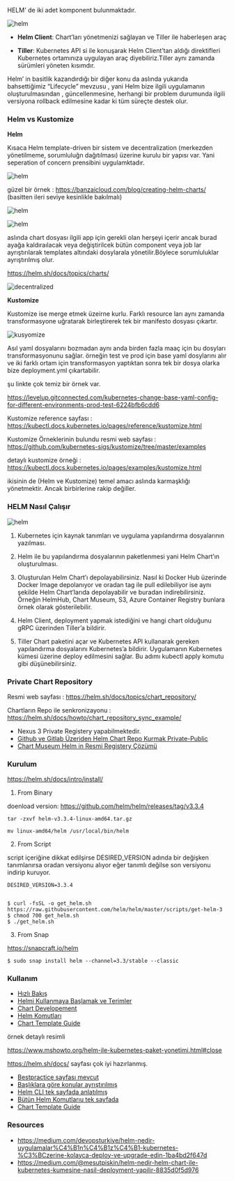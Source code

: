 
HELM' de iki adet komponent bulunmaktadır.


![helm](files/helm.png)

- **Helm Client**: Chart’ları yönetmenizi sağlayan ve Tiller ile haberleşen araç

- **Tiller**: Kubernetes API si ile konuşarak Helm Client’tan aldığı direktifleri Kubernetes ortamınıza uygulayan araç diyebiliriz.Tiller aynı zamanda sürümleri yöneten kısımdır.

Helm’ in basitlik kazandırdığı bir diğer konu da aslında yukarıda bahsettiğimiz “Lifecycle” mevzusu , yani Helm bize ilgili uygulamanın oluşturulmasından , güncellenmesine, herhangi bir problem durumunda ilgili versiyona rollback edilmesine kadar ki tüm süreçte destek olur.

### Helm vs Kustomize


__Helm__

Kısaca Helm template-driven bir sistem ve decentralization (merkezden yönetilmeme, sorumluluğn dağıtılması) üzerine kurulu bir yapısı var. Yani seperation of concern prensibini uygulamktadır.


![helm](files/helm.jpg)

güzel bir örnek : https://banzaicloud.com/blog/creating-helm-charts/ (basitten ileri seviye kesinlikle bakılmalı)

![helm](files/blank-diagram.png)

![helm](files/blank-diagram2.png)

aslında chart dosyası ilgili app için gerekli olan herşeyi içerir ancak burad ayağa kaldıraılacak veya değiştirilcek bütün component veya job lar ayrıştırılarak templates altındaki dosylarala yönetilir.Böylece sorumluluklar ayrıştırılmış olur.


https://helm.sh/docs/topics/charts/

![decentralized](files/decentralized.jpg)

__Kustomize__

Kustomize ise merge etmek üzeirne kurlu. Farklı resource ları aynı zamanda transformasyone uğratarak birleştirerek tek bir manifesto dosyası çıkartır. 

![kusyomize](files/kustomize.png)

Asıl yaml dosyalarını bozmadan aynı anda birden fazla maaç için bu dosyları transformasyonunu sağlar. örneğin test ve prod için base yaml dosylarını alır ve iki farklı ortam için transformasyon yaptıktan sonra tek bir dosya olarka bize deployment.yml çıkartabilir.

şu linkte çok temiz bir örnek var.

https://levelup.gitconnected.com/kubernetes-change-base-yaml-config-for-different-environments-prod-test-6224bfb6cdd6


Kustomize reference sayfası : https://kubectl.docs.kubernetes.io/pages/reference/kustomize.html

Kustomize Örneklerinin bulundu resmi web sayfası : https://github.com/kubernetes-sigs/kustomize/tree/master/examples

detaylı kustomize örneği : https://kubectl.docs.kubernetes.io/pages/examples/kustomize.html

ikisinin de (Helm ve Kustomize) temel amacı aslında karmaşklığı yönetmektir. Ancak birbirlerine rakip değiller.



### HELM Nasıl Çalışır

![helm](files/helm2.png)


1. Kubernetes için kaynak tanımları ve uygulama yapılandırma dosyalarının yazılması.

2. Helm ile bu yapılandırma dosyalarının paketlenmesi yani Helm Chart’ın oluşturulması.

3. Oluşturulan Helm Chart’ı depolayabilirsiniz. Nasıl ki Docker Hub üzerinde Docker Image depolanıyor ve oradan tag ile pull edilebiliyor ise aynı şekilde Helm Chart’larıda depolayabilir ve buradan indirebilirsiniz. Örneğin HelmHub, Chart Museum, S3, Azure Container Registry bunlara örnek olarak gösterilebilir.

4. Helm Client, deployment yapmak istediğini ve hangi chart olduğunu gRPC üzerinden Tiller’a bildirir.

5. Tiller Chart paketini açar ve Kubernetes API kullanarak gereken yapılandırma dosyalarını Kubernetes’a bildirir. Uygulamanın Kubernetes kümesi üzerine deploy edilmesini sağlar. Bu adımı kubectl apply komutu gibi düşünebilirsiniz.



### Private Chart Repository

Resmi web sayfası : https://helm.sh/docs/topics/chart_repository/


Chartların Repo ile senkronizayonu : https://helm.sh/docs/howto/chart_repository_sync_example/ 



- Nexus 3 Private Registery yapabilmektedir.
- [Github ve Gitlab Üzeriden Helm Chart Repo Kurmak Private-Public](https://www.goodwith.tech/blog/hosting-helm-chart-private-repository-in-github-and-gitlab)
- [Chart Museum Helm in Resmi Registery Çözümü](https://github.com/helm/chartmuseum)





### Kurulum

https://helm.sh/docs/intro/install/


1. From Binary

doenload version: https://github.com/helm/helm/releases/tag/v3.3.4

```
tar -zxvf helm-v3.3.4-linux-amd64.tar.gz

mv linux-amd64/helm /usr/local/bin/helm
```

2. From Script

script içeriğine dikkat edilşirse DESIRED_VERSION adında bir değişken tanımlanırsa oradan versiyonu alıyor eğer tanımlı değilse son versiyonu indirip kuruyor.


```
DESIRED_VERSION=3.3.4


$ curl -fsSL -o get_helm.sh https://raw.githubusercontent.com/helm/helm/master/scripts/get-helm-3
$ chmod 700 get_helm.sh
$ ./get_helm.sh
```

3. From Snap

https://snapcraft.io/helm

```
$ sudo snap install helm --channel=3.3/stable --classic
```


### Kullanım




- [Hızlı Bakış](1_Quickstart.md)
- [Helmi Kullanmaya Başlamak ve Terimler](2_UsingHelm.md)
- [Chart Developement](3_ChartDevelopment.md)
- [Helm Komutları](4_HelmCommands.md)
- [Chart Template Guide](5_ChartTemplateGuide.md)








örnek detaylı resimli

https://www.mshowto.org/helm-ile-kubernetes-paket-yonetimi.html#close



https://helm.sh/docs/ sayfası çok iyi hazırlanmış. 
- [Bestpractice sayfası mevcut](https://helm.sh/docs/chart_best_practices/conventions/)
- [Başlıklara göre konular ayrıştırılmış](https://helm.sh/docs/topics/charts/)  
- [Helm CLI tek sayfada anlatılmış](https://helm.sh/docs/intro/using_helm/)
- [Bütün Helm Komutlarıu tek sayfada](https://helm.sh/docs/helm/helm/)
- [Chart Template Guide](https://helm.sh/docs/chart_template_guide/getting_started/)


### Resources

- https://medium.com/devopsturkiye/helm-nedir-uygulamalar%C4%B1n%C4%B1z%C4%B1-kubernetes-%C3%BCzerine-kolayca-deploy-ve-upgrade-edin-1ba4bd2f647d
- https://medium.com/@mesutpiskin/helm-nedir-helm-chart-ile-kubernetes-kumesine-nasil-deployment-yapilir-8835d0f5d976


